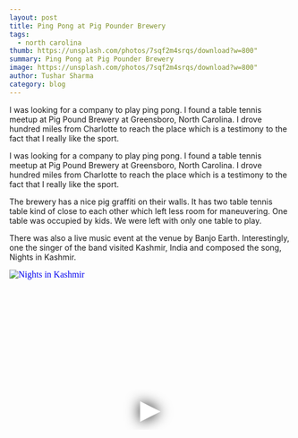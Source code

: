```yaml
---
layout: post
title: Ping Pong at Pig Pounder Brewery
tags:
  - north carolina
thumb: https://unsplash.com/photos/7sqf2m4srqs/download?w=800"
summary: Ping Pong at Pig Pounder Brewery
image: https://unsplash.com/photos/7sqf2m4srqs/download?w=800"
author: Tushar Sharma
category: blog
---
```



I was looking for a company to play ping pong. I found a table tennis meetup at Pig Pound Brewery at Greensboro, North Carolina. I drove hundred miles from Charlotte to reach the place which is a testimony to the fact that I really like the sport.<!-- truncate_here -->


I was looking for a company to play ping pong. I found a table tennis meetup at Pig Pound Brewery at Greensboro, North Carolina. I drove hundred miles from Charlotte to reach the place which is a testimony to the fact that I really like the sport.

The brewery has a nice pig graffiti on their walls. It has two table tennis table kind of close to each other which left less room for maneuvering. One table was occupied by kids. We were left with only one table to play.

There was also a live music event at the venue by Banjo Earth. Interestingly, one the singer of the band visited Kashmir, India and composed the song, Nights in Kashmir.

<iframe
  style="position: relative;  width: 100%;" 
   height="500"
  src="https://www.youtube.com/embed/opMiJZ0fkcs&autoplay=1"
  srcdoc="<style>*{padding:0;margin:0;overflow:hidden}html,body{height:100%}img,span{position:absolute;width:100%;top:0;bottom:0;margin:auto}span{height:1.5em;text-align:center;font:48px/1.5 sans-serif;color:white;text-shadow:0 0 0.5em black}</style><a href=https://www.youtube.com/embed/opMiJZ0fkcs?autoplay=1><img src=https://img.youtube.com/vi/opMiJZ0fkcs/hqdefault.jpg alt='Nights in Kashmir'><span>▶</span></a>"
  frameborder="0"
  allow="accelerometer; autoplay; encrypted-media; gyroscope; picture-in-picture"
  allowfullscreen
  title="Nights in Kashmir"
></iframe><br>



